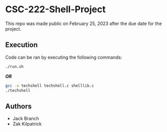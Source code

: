 # CSC-222-Shell-Project
This repo was made public on February 25, 2023 after the due date for the project.

## Execution

Code can be ran by executing the following commands:

```bash
./run.sh
```

***OR***

```bash
gcc -o techshell techshell.c shelllib.c
./techshell
```

## Authors

- Jack Branch
- Zak Kilpatrick
